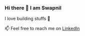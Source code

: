 ### Hi there 👋 I am Swapnil

<!--
**swapnildk23/swapnildk23** is a ✨ _special_ ✨ repository because its `README.md` (this file) appears on your GitHub profile.

Here are some ideas to get you started:

- 🔭 I’m currently working on ...
- 🌱 I’m currently learning ...
- 👯 I’m looking to collaborate on ...
- 🤔 I’m looking for help with ...
- 💬 Ask me about ...
- 📫 How to reach me: ...
- 😄 Pronouns: ...
- ⚡ Fun fact: ...
-->
  I love building stuffs 🌱

  
  📫 Feel free to reach me on [LinkedIn](https://www.linkedin.com/in/swapnil-kore-22a815206/)

